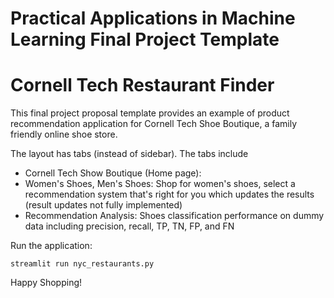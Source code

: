 # Practical Applications in Machine Learning Final Project Template

# Cornell Tech Restaurant Finder

This final project proposal template provides an example of product recommendation application for Cornell Tech Shoe Boutique, a family friendly online shoe store. 

The layout has tabs (instead of sidebar). The tabs include 
- Cornell Tech Show Boutique (Home page):
- Women's Shoes, Men's Shoes: Shop for women's shoes, select a recommendation system that's right for you which updates the results (result updates not fully implemented)
- Recommendation Analysis: Shoes classification performance on dummy data including precision, recall, TP, TN, FP, and FN

Run the application:
```
streamlit run nyc_restaurants.py
```

Happy Shopping!
